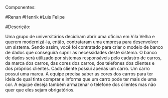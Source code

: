 Componentes:

#Renan
#Henrik
#Luis Felipe

#Descrição:

Uma grupo de universitários decidiram abrir uma oficina em Vila Velha e querem modernizá-la, então, contrataram uma empresa para desenvolver um sistema. Sendo assim, você foi contratado para criar o modelo de banco de dados que conseguirá suprir as necessidades deste sistema. O banco de dados será utilizado por sistemas responsáveis pelo cadastro de carros, da marca dos carros, das cores dos carros, dos telefones dos clientes e dos próprios clientes. Cada cliente possui apenas um carro. Um carro possui uma marca. A equipe precisa saber as cores dos carros para ter ideia de qual tinta comprar e informa que um carro pode ter mais de uma cor. A equipe deseja também armazenar o telefone dos clientes mas não quer que eles sejam obrigatórios.
